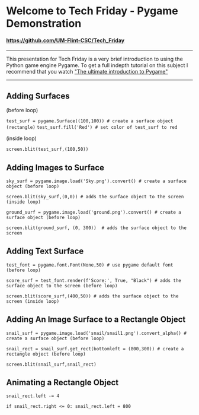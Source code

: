 # Welcome to Tech Friday - Pygame Demonstration
#### https://github.com/UM-Flint-CSC/Tech_Friday
***
This presentation for Tech Friday is a very brief introduction to using the Python game engine Pygame. 
To get a full indepth tutorial on this subject I recommend that you watch ["The ultimate introduction to Pygame"](https://youtu.be/AY9MnQ4x3zk?si=eHUOPduFXs4LrxJO)
***
## Adding Surfaces
(before loop)

`test_surf = pygame.Surface((100,100)) # create a surface object (rectangle)`
`test_surf.fill('Red') # set color of test_surf to red`

(inside loop)

`screen.blit(test_surf,(100,50))`

## Adding Images to Surface

`sky_surf = pygame.image.load('Sky.png').convert() # create a surface object (before loop)`

`screen.blit(sky_surf,(0,0)) # adds the surface object to the screen (inside loop)`

`ground_surf = pygame.image.load('ground.png').convert() # create a surface object (before loop)`

`screen.blit(ground_surf, (0, 300))  # adds the surface object to the screen`

## Adding Text Surface

`test_font = pygame.font.Font(None,50) # use pygame default font (before loop)`

`score_surf = test_font.render(f'Score:', True, "Black") # adds the surface object to the screen (before loop)`

`screen.blit(score_surf,(400,50)) # adds the surface object to the screen (inside loop)`

## Adding An Image Surface to a Rectangle Object

`snail_surf = pygame.image.load('snail/snail1.png').convert_alpha() # create a surface object (before loop)`

`snail_rect = snail_surf.get_rect(bottomleft = (800,300)) # create a rectangle object (before loop)`
    
`screen.blit(snail_surf,snail_rect)`

## Animating a Rectangle Object

`snail_rect.left -= 4`

`if snail_rect.right <= 0:
  snail_rect.left = 800`





